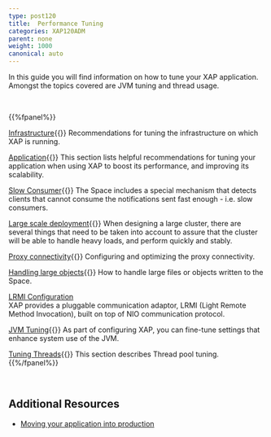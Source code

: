 ```yaml
---
type: post120
title:  Performance Tuning
categories: XAP120ADM
parent: none
weight: 1000
canonical: auto
---
```




In this guide you will find information on how to tune your XAP application. Amongst the topics covered are JVM tuning and thread usage.

<br>

{{%fpanel%}}

[Infrastructure](./tuning-infrastructure.html){{<wbr>}}
Recommendations for tuning the infrastructure on which XAP is running.

[Application](./tuning-gigaspaces-performance.html){{<wbr>}}
This section lists helpful recommendations for tuning your application when using XAP to boost its performance, and improving its scalability.

[Slow Consumer](./slow-consumer.html){{<wbr>}}
The Space includes a special mechanism that detects clients that cannot consume the notifications sent fast enough - i.e. slow consumers.

[Large scale deployment](./tuning-large-scale-deployment.html){{<wbr>}}
When designing a large cluster, there are several things that need to be taken into account to assure that the cluster will be able to handle heavy loads, and perform quickly and stably.

[Proxy connectivity](./tuning-proxy-connectivity.html){{<wbr>}}
Configuring and optimizing the proxy connectivity.

[Handling large objects](./tuning-handling-large-objects.html){{<wbr>}}
How to handle large files or objects written to the Space.


[LRMI Configuration](./tuning-communication-protocol.html)<br>
XAP provides a pluggable communication adaptor, LRMI (Light Remote Method Invocation), built on top of NIO communication protocol.

[JVM Tuning](./tuning-java-virtual-machines.html){{<wbr>}}
As part of configuring XAP, you can fine-tune settings that enhance system use of the JVM.

[Tuning Threads](./tuning-threads-usage.html){{<wbr>}}
This section describes Thread pool tuning.
{{%/fpanel%}}

<br>

## Additional Resources

- [Moving your application into production](./moving-into-production-checklist.html)
